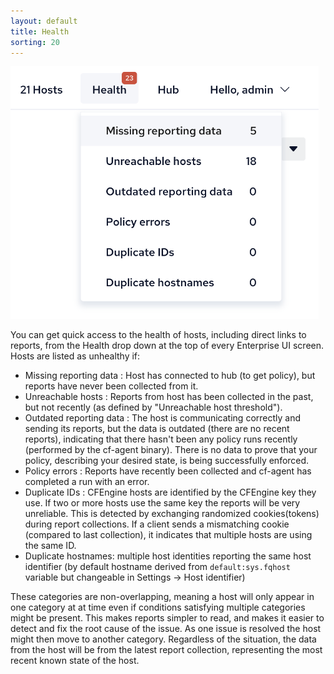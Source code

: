 ```yaml
---
layout: default
title: Health
sorting: 20
---
```


<img width="493px" src="Mission-portal-health-dignostics-header.png">

You can get quick access to the health of hosts, including direct links to reports, from the Health drop down at the top of every Enterprise UI screen. Hosts are listed as unhealthy if:

* Missing reporting data : Host has connected to hub (to get policy), but reports have never been collected from it.
* Unreachable hosts : Reports from host has been collected in the past, but not recently (as defined by "Unreachable host threshold").
* Outdated reporting data : The host is communicating correctly and sending its reports, but the data is outdated (there are no recent reports), indicating that there hasn't been any policy runs recently (performed by the cf-agent binary). There is no data to prove that your policy, describing your desired state, is being successfully enforced.
* Policy errors : Reports have recently been collected and cf-agent has completed a run with an error.
* Duplicate IDs : CFEngine hosts are identified by the CFEngine key they use. If two or more hosts use the same key the reports will be very unreliable. This is detected by exchanging randomized cookies(tokens) during report collections. If a client sends a mismatching cookie (compared to last collection), it indicates that multiple hosts are using the same ID.
* Duplicate hostnames: multiple host identities reporting the same host identifier (by default hostname derived from `default:sys.fqhost` variable but changeable in Settings -> Host identifier)


These categories are non-overlapping, meaning a host will only appear in one category at at time even if conditions satisfying multiple categories might be present. This makes reports simpler to read, and makes it easier to detect and fix the root cause of the issue. As one issue is resolved the host might then move to another category.
Regardless of the situation, the data from the host will be from the latest report collection, representing the most recent known state of the host.
